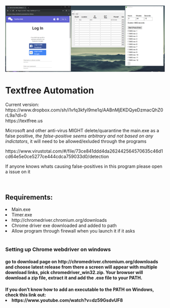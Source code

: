 ![Example](dab.png)
<h1> Textfree Automation </h1>
<p>Current version: https://www.dropbox.com/sh/i1vfq3kfyl9me1q/AABnMjEKDQyeDzmacQhZ0rL9a?dl=0
    <br>
https://textfree.us
</p>
<p>
Microsoft and other anti-virus MIGHT delete/quarantine the main.exe as a false positive, <i>the false-positive seems arbitrary and not based on any indictators</i>, it will need to be allowed/exluded through the programs
</p>
<p>
    https://www.virustotal.com/#/file/73ce841ddd4da262442564570635c46d1cd64e5e0ce5277ce444cdca759033d0/detection
</p>
<p>
If anyone knows whats causing false-positives in this program please open a issue on it
</p>
    <br>
<h2>Requirements:</h2>
<li>Main.exe</li>
<li>Timer.exe</li>
<li>http://chromedriver.chromium.org/downloads</li>
<li>Chrome driver exe downloaded and added to path</li>
<li>Allow program through firewall when you launch it if it asks</li>
    <br>
<h3>Setting up Chrome webdriver on windows</h3>
<h4>go to download page on http://chromedriver.chromium.org/downloads and choose latest release from there a screen will appear with multiple download links, pick chromedriver_win32.zip. Your browser will download a zip file, extract it and add the .exe file to your PATH.</h4>
<h4>
If you don’t know how to add an executable to the PATH on Windows, check this link out:
<li>
https://www.youtube.com/watch?v=dz59GsdvUF8
</li>

</h4>
